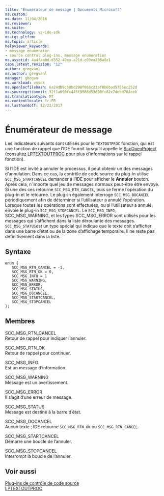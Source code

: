 ```yaml
---
title: "Énumérateur de message | Documents Microsoft"
ms.custom: 
ms.date: 11/04/2016
ms.reviewer: 
ms.suite: 
ms.technology: vs-ide-sdk
ms.tgt_pltfrm: 
ms.topic: article
helpviewer_keywords:
- message enumerator
- source control plug-ins, message enumeration
ms.assetid: 4a4faa0d-d352-40ea-a21d-c09ea286a8e1
caps.latest.revision: "12"
author: gregvanl
ms.author: gregvanl
manager: ghogen
ms.workload: vssdk
ms.openlocfilehash: 6a24db9c50bd298f068c23af0b6bad5755ec252d
ms.sourcegitcommit: 32f1a690fc445f9586d53698fc82c7debd784eeb
ms.translationtype: MT
ms.contentlocale: fr-FR
ms.lasthandoff: 12/22/2017
---
```

# <a name="message-enumerator"></a>Énumérateur de message
Les indicateurs suivants sont utilisés pour le `TEXTOUTPROC` fonction, qui est une fonction de rappel que l’IDE fournit lorsqu’il appelle le [SccOpenProject](../extensibility/sccopenproject-function.md) (consultez [LPTEXTOUTPROC](../extensibility/lptextoutproc.md) pour plus d’informations sur le rappel fonction).  
  
 Si l’IDE est invité à annuler le processus, il peut obtenir un des messages d’annulation. Dans ce cas, la contrôle de code source du plug-in utilise `SCC_MSG_STARTCANCEL` demander à l’IDE pour afficher le **Annuler** bouton. Après cela, n’importe quel jeu de messages normaux peut-être être envoyé. Si une des ces retourne `SCC_MSG_RTN_CANCEL`, puis se ferme l’opération du plug-in et le retourne. Le plug-in également interroge `SCC_MSG_DOCANCEL` périodiquement afin de déterminer si l’utilisateur a annulé l’opération. Lorsque toutes les opérations sont effectuées, ou si l’utilisateur a annulé, envoie le plug-in `SCC_MSG_STOPCANCEL`. Le `SCC_MSG_INFO`, SCC_MSG_WARNING, et les types SCC_MSG_ERROR sont utilisés pour les messages qui s’affichent dans la liste déroulante des messages. `SCC_MSG_STATUS`est un type spécial qui indique que le texte doit s’afficher dans une barre d’état ou de la zone d’affichage temporaire. Il ne reste pas définitivement dans la liste.  
  
## <a name="syntax"></a>Syntaxe  
  
```  
enum {   
   SCC_MSG_RTN_CANCEL = -1,   
   SCC_MSG_RTN_OK = 0,   
   SCC_MSG_INFO = 1   
   SCC_MSG_WARNING,   
   SCC_MSG_ERROR,   
   SCC_MSG_STATUS,   
   SCC_MSG_DOCANCEL,   
   SCC_MSG_STARTCANCEL,   
   SCC_MSG_STOPCANCEL   
};  
```  
  
## <a name="members"></a>Membres  
 SCC_MSG_RTN_CANCEL  
 Retour de rappel pour indiquer l’annuler.  
  
 SCC_MSG_RTN_OK  
 Retour de rappel pour continuer.  
  
 SCC_MSG_INFO  
 Est un message d’information.  
  
 SCC_MSG_WARNING  
 Message est un avertissement.  
  
 SCC_MSG_ERROR  
 Il s’agit d’une erreur de message.  
  
 SCC_MSG_STATUS  
 Message est destiné à la barre d’état.  
  
 SCC_MSG_DOCANCEL  
 Aucun texte ; IDE retourne `SCC_MSG_RTN_OK` ou `SCC_MSG_RTN_CANCEL`.  
  
 SCC_MSG_STARTCANCEL  
 Démarre une boucle de l’annuler.  
  
 SCC_MSG_STOPCANCEL  
 Interrompt la boucle de l’annuler.  
  
## <a name="see-also"></a>Voir aussi  
 [Plug-ins de contrôle de code source](../extensibility/source-control-plug-ins.md)   
 [LPTEXTOUTPROC](../extensibility/lptextoutproc.md)